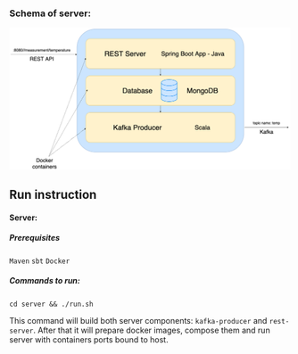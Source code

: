 ### Schema of server:
![Schema](./server_schema.png)


## Run instruction
#### Server:
##### Prerequisites
``Maven``
``sbt``
``Docker``

##### Commands to run: 
``cd server && ./run.sh``

This command will build both server components: ``kafka-producer`` and ``rest-server``. 
After that it will prepare docker images, compose them and run server with containers ports bound to host.

